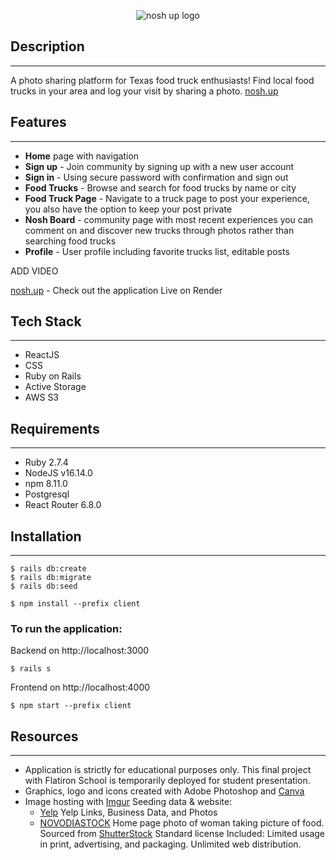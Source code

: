 
<p align="center">
<img
    src="https://i.imgur.com/gSE8qr7.png"
    alt="nosh up logo"
    style="max-width:350px;"
/>
</p>

## Description
[nosh.up]: https://nosh.onrender.com/
---

A photo sharing platform for Texas food truck enthusiasts! Find local food trucks in your area and log your visit by sharing a photo. [nosh.up]
## Features
---
- **Home** page with navigation
- **Sign up**  -  Join community by signing up with a new user account
- **Sign in**  - Using secure password with confirmation and sign out
- **Food Trucks**  -  Browse and search for food trucks by name or city
- **Food Truck Page**  -  Navigate to a truck page to post your experience, you also have the option to keep your post private 
- **Nosh Board** - community page with most recent experiences you can comment on and discover new trucks through photos rather than searching food trucks
- **Profile** - User profile including favorite trucks list, editable posts


ADD VIDEO

[nosh.up] - Check out the application Live on Render 
## Tech Stack
---
- ReactJS
- CSS
- Ruby on Rails
- Active Storage
- AWS S3

## Requirements
---
- Ruby 2.7.4
- NodeJS v16.14.0
- npm 8.11.0
- Postgresql
- React Router 6.8.0
## Installation
---
```console
$ rails db:create 
$ rails db:migrate
$ rails db:seed

$ npm install --prefix client
```
### To run the application:

Backend on http://localhost:3000
```
$ rails s
 ```

Frontend on http://localhost:4000
```
$ npm start --prefix client
``` 
## Resources
 ___
- Application is strictly for educational purposes only. This final project with Flatiron School is temporarily deployed for student presentation.
- Graphics, logo and icons created with Adobe Photoshop and [Canva] 
- Image hosting with [Imgur]
Seeding data & website:
    - [Yelp] Yelp Links, Business Data, and Photos
    - [NOVODIASTOCK] Home page photo of woman taking picture of food. 
    Sourced from [ShutterStock] Standard license Included:
        Limited usage in print, advertising, and packaging. Unlimited web distribution.
    
    

[NOVODIASTOCK]: https://www.shutterstock.com/g/NOVO+DIA  
[Yelp]: https://www.yelp.com/
[Shutterstock]: https://www.shutterstock.com/
[Canva]: https://www.canva.com/
[Imgur]: https://imgur.com/




